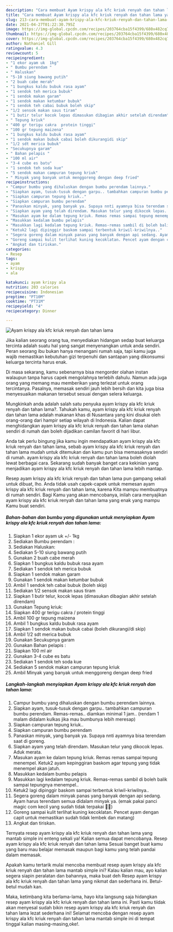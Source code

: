 ```yaml
---
description: "Cara membuat Ayam krispy ala kfc kriuk renyah dan tahan lama yang enak dan Mudah Dibuat"
title: "Cara membuat Ayam krispy ala kfc kriuk renyah dan tahan lama yang enak dan Mudah Dibuat"
slug: 213-cara-membuat-ayam-krispy-ala-kfc-kriuk-renyah-dan-tahan-lama-yang-enak-dan-mudah-dibuat
date: 2021-04-27T01:22:30.795Z
image: https://img-global.cpcdn.com/recipes/203764cba15f4399/680x482cq70/ayam-krispy-ala-kfc-kriuk-renyah-dan-tahan-lama-foto-resep-utama.jpg
thumbnail: https://img-global.cpcdn.com/recipes/203764cba15f4399/680x482cq70/ayam-krispy-ala-kfc-kriuk-renyah-dan-tahan-lama-foto-resep-utama.jpg
cover: https://img-global.cpcdn.com/recipes/203764cba15f4399/680x482cq70/ayam-krispy-ala-kfc-kriuk-renyah-dan-tahan-lama-foto-resep-utama.jpg
author: Nathaniel Gill
ratingvalue: 4.3
reviewcount: 5
recipeingredient:
- "1 ekor ayam uk  1kg"
- " Bumbu perendam "
- " Haluskan"
- "5-10 siung bawang putih"
- "2 buah cabe merah"
- "1 bungkus kaldu bubuk rasa ayam"
- "1 sendok teh merica bubuk"
- "1 sendok makan garam"
- "1 sendok makan ketumbar bubuk"
- "1 sendok teh cabai bubuk boleh skip"
- "1/2 sensok makan saus tiram"
- "1 butir telur kocok lepas dimasukan dibagian akhir setelah direndam"
- " Tepung kriuk"
- "400 gr terigu cakra  protein tinggi"
- "100 gr tepung maizena"
- "1 bungkus kaldu bubuk rasa ayam"
- "1 sendok makan bubuk cabai boleh dikurangidi skip"
- "1/2 sdt merica bubuk"
- "Secukupnya garam"
- " Bahan pelapis "
- "100 ml air"
- "3-4 cube es batu"
- "1 sendok teh soda kue"
- "5 sendok makan campuran tepung kriuk"
- " Minyak yang banyak untuk menggoreng dengan deep fried"
recipeinstructions:
- "Campur bumbu yang dihaluskan dengan bumbu perendam lainnya."
- "Siapkan ayam, tusuk-tusuk dengan garpu.. tambahkan campuran bumbu perendam. Remas-remas.. diamkan minimal 1 jam.. (rendam 1 malam didalam kulkas jika mau bumbunya lebih meresap)"
- "Siapkan campuran tepung kriuk.."
- "Siapkan campuran bumbu perendam"
- "Panaskan minyak, yang banyak ya. Supaya nnti ayamnya bisa terendam saat di goreng."
- "Siapkan ayam yang telah direndam. Masukan telur yang dikocok lepas. Aduk merata."
- "Masukan ayam ke dalam tepung kriuk. Remas remas sampai tepung menempel. Ketuk2 ayam kepinggiran baskom agar tepung yang tidak menempel akan jatuh."
- "Masukkan kedalam bumbu pelapis"
- "Masukkan lagi kedalam tepung kriuk. Remas-remas sambil di boleh balik sampai tepungnya menempel.."
- "Ketuk2 lagi dipinggir baskom sampai terbentuk kriwil-kriwilnya.."
- "Segera goreng dalam minyak panas yang banyak dengan api sedang. Ayam harus terendam semua didalam minyak ya. (emak pakai panci magic com kecil yang sudah tidak terpakai 😬😬)"
- "Goreng sampai kulit terlihat kuning kecoklatan. Pencet ayam dengan capit untuk memastikan sudah tidak lembek dan matang)"
- "Angkat dan tiriskan."
categories:
- Resep
tags:
- ayam
- krispy
- ala

katakunci: ayam krispy ala 
nutrition: 203 calories
recipecuisine: Indonesian
preptime: "PT10M"
cooktime: "PT31M"
recipeyield: "4"
recipecategory: Dinner

---
```



![Ayam krispy ala kfc kriuk renyah dan tahan lama](https://img-global.cpcdn.com/recipes/203764cba15f4399/680x482cq70/ayam-krispy-ala-kfc-kriuk-renyah-dan-tahan-lama-foto-resep-utama.jpg)

Jika kalian seorang orang tua, menyediakan hidangan sedap buat keluarga tercinta adalah suatu hal yang sangat menyenangkan untuk anda sendiri. Peran seorang ibu bukan hanya menangani rumah saja, tapi kamu juga wajib memastikan kebutuhan gizi terpenuhi dan santapan yang dikonsumsi keluarga tercinta harus enak.

Di masa  sekarang, kamu sebenarnya bisa mengorder olahan instan walaupun tanpa harus capek mengolahnya terlebih dahulu. Namun ada juga orang yang memang mau memberikan yang terlezat untuk orang tercintanya. Pasalnya, memasak sendiri jauh lebih bersih dan kita juga bisa menyesuaikan makanan tersebut sesuai dengan selera keluarga. 



Mungkinkah anda adalah salah satu penyuka ayam krispy ala kfc kriuk renyah dan tahan lama?. Tahukah kamu, ayam krispy ala kfc kriuk renyah dan tahan lama adalah makanan khas di Nusantara yang kini disukai oleh orang-orang dari hampir setiap wilayah di Indonesia. Kalian dapat menghidangkan ayam krispy ala kfc kriuk renyah dan tahan lama olahan sendiri di rumah dan boleh dijadikan camilan favorit di hari libur.

Anda tak perlu bingung jika kamu ingin mendapatkan ayam krispy ala kfc kriuk renyah dan tahan lama, sebab ayam krispy ala kfc kriuk renyah dan tahan lama mudah untuk ditemukan dan kamu pun bisa memasaknya sendiri di rumah. ayam krispy ala kfc kriuk renyah dan tahan lama boleh diolah lewat berbagai cara. Sekarang sudah banyak banget cara kekinian yang menjadikan ayam krispy ala kfc kriuk renyah dan tahan lama lebih mantap.

Resep ayam krispy ala kfc kriuk renyah dan tahan lama pun gampang sekali untuk dibuat, lho. Anda tidak usah capek-capek untuk memesan ayam krispy ala kfc kriuk renyah dan tahan lama, karena Kita mampu membuatnya di rumah sendiri. Bagi Kamu yang akan mencobanya, inilah cara menyajikan ayam krispy ala kfc kriuk renyah dan tahan lama yang enak yang mampu Kamu buat sendiri.

<!--inarticleads1-->

##### Bahan-bahan dan bumbu yang digunakan untuk menyiapkan Ayam krispy ala kfc kriuk renyah dan tahan lama:

1. Siapkan 1 ekor ayam uk +/- 1kg
1. Sediakan  Bumbu perendam :
1. Sediakan  Haluskan:
1. Sediakan 5-10 siung bawang putih
1. Gunakan 2 buah cabe merah
1. Siapkan 1 bungkus kaldu bubuk rasa ayam
1. Sediakan 1 sendok teh merica bubuk
1. Siapkan 1 sendok makan garam
1. Gunakan 1 sendok makan ketumbar bubuk
1. Ambil 1 sendok teh cabai bubuk (boleh skip)
1. Sediakan 1/2 sensok makan saus tiram
1. Siapkan 1 butir telur, kocok lepas (dimasukan dibagian akhir setelah direndam)
1. Gunakan  Tepung kriuk:
1. Siapkan 400 gr terigu cakra / protein tinggi
1. Ambil 100 gr tepung maizena
1. Ambil 1 bungkus kaldu bubuk rasa ayam
1. Siapkan 1 sendok makan bubuk cabai (boleh dikurangi/di skip)
1. Ambil 1/2 sdt merica bubuk
1. Gunakan Secukupnya garam
1. Gunakan  Bahan pelapis :
1. Siapkan 100 ml air
1. Gunakan 3-4 cube es batu
1. Sediakan 1 sendok teh soda kue
1. Sediakan 5 sendok makan campuran tepung kriuk
1. Ambil  Minyak yang banyak untuk menggoreng dengan deep fried




<!--inarticleads2-->

##### Langkah-langkah menyiapkan Ayam krispy ala kfc kriuk renyah dan tahan lama:

1. Campur bumbu yang dihaluskan dengan bumbu perendam lainnya.
1. Siapkan ayam, tusuk-tusuk dengan garpu.. tambahkan campuran bumbu perendam. Remas-remas.. diamkan minimal 1 jam.. (rendam 1 malam didalam kulkas jika mau bumbunya lebih meresap)
1. Siapkan campuran tepung kriuk..
1. Siapkan campuran bumbu perendam
1. Panaskan minyak, yang banyak ya. Supaya nnti ayamnya bisa terendam saat di goreng.
1. Siapkan ayam yang telah direndam. Masukan telur yang dikocok lepas. Aduk merata.
1. Masukan ayam ke dalam tepung kriuk. Remas remas sampai tepung menempel. Ketuk2 ayam kepinggiran baskom agar tepung yang tidak menempel akan jatuh.
1. Masukkan kedalam bumbu pelapis
1. Masukkan lagi kedalam tepung kriuk. Remas-remas sambil di boleh balik sampai tepungnya menempel..
1. Ketuk2 lagi dipinggir baskom sampai terbentuk kriwil-kriwilnya..
1. Segera goreng dalam minyak panas yang banyak dengan api sedang. Ayam harus terendam semua didalam minyak ya. (emak pakai panci magic com kecil yang sudah tidak terpakai 😬😬)
1. Goreng sampai kulit terlihat kuning kecoklatan. Pencet ayam dengan capit untuk memastikan sudah tidak lembek dan matang)
1. Angkat dan tiriskan.




Ternyata resep ayam krispy ala kfc kriuk renyah dan tahan lama yang mantab simple ini enteng sekali ya! Kalian semua dapat mencobanya. Resep ayam krispy ala kfc kriuk renyah dan tahan lama Sesuai banget buat kamu yang baru mau belajar memasak maupun bagi kamu yang telah pandai dalam memasak.

Apakah kamu tertarik mulai mencoba membuat resep ayam krispy ala kfc kriuk renyah dan tahan lama mantab simple ini? Kalau kalian mau, ayo kalian segera siapin peralatan dan bahannya, maka buat deh Resep ayam krispy ala kfc kriuk renyah dan tahan lama yang nikmat dan sederhana ini. Betul-betul mudah kan. 

Maka, ketimbang kita berlama-lama, hayo kita langsung saja hidangkan resep ayam krispy ala kfc kriuk renyah dan tahan lama ini. Pasti kamu tiidak akan menyesal sudah bikin resep ayam krispy ala kfc kriuk renyah dan tahan lama lezat sederhana ini! Selamat mencoba dengan resep ayam krispy ala kfc kriuk renyah dan tahan lama mantab simple ini di tempat tinggal kalian masing-masing,oke!.

